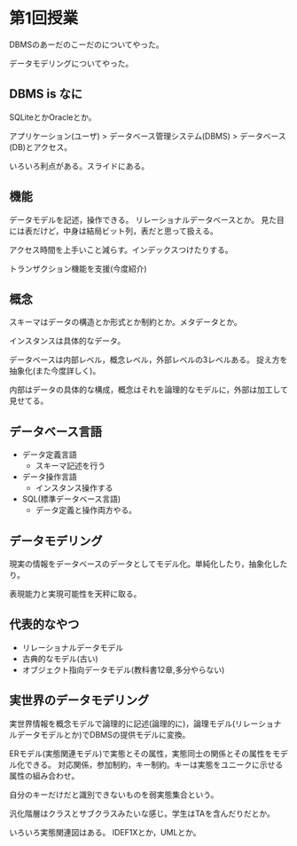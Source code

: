 # 第1回授業
DBMSのあーだのこーだのについてやった。

データモデリングについてやった。

## DBMS is なに
SQLiteとかOracleとか。

アプリケーション(ユーザ) > データベース管理システム(DBMS) > データベース(DB)とアクセス。

いろいろ利点がある。スライドにある。

## 機能
データモデルを記述，操作できる。
リレーショナルデータベースとか。
見た目には表だけど，中身は結局ビット列，表だと思って扱える。

アクセス時間を上手いこと減らす。インデックスつけたりする。

トランザクション機能を支援(今度紹介)

## 概念
スキーマはデータの構造とか形式とか制約とか。メタデータとか。

インスタンスは具体的なデータ。

データベースは内部レベル，概念レベル，外部レベルの3レベルある。
捉え方を抽象化(また今度詳しく)。

内部はデータの具体的な構成，概念はそれを論理的なモデルに，外部は加工して見せてる。

## データベース言語
- データ定義言語
  - スキーマ記述を行う
- データ操作言語
  - インスタンス操作する
- SQL(標準データベース言語)
  - データ定義と操作両方やる。

## データモデリング
現実の情報をデータベースのデータとしてモデル化。単純化したり，抽象化したり。

表現能力と実現可能性を天秤に取る。

## 代表的なやつ
- リレーショナルデータモデル
- 古典的なモデル(古い)
- オブジェクト指向データモデル(教科書12章,多分やらない)

## 実世界のデータモデリング
実世界情報を概念モデルで論理的に記述(論理的に)，論理モデル(リレーショナルデータモデルとか)でDBMSの提供モデルに変換。

ERモデル(実態関連モデル)で実態とその属性，実態同士の関係とその属性をモデル化できる。
対応関係，参加制約，キー制約。キーは実態をユニークに示せる属性の組み合わせ。

自分のキーだけだと識別できないものを弱実態集合という。

汎化階層はクラスとサブクラスみたいな感じ。学生はTAを含んだりだとか。

いろいろ実態関連図はある。
IDEF1Xとか，UMLとか。
